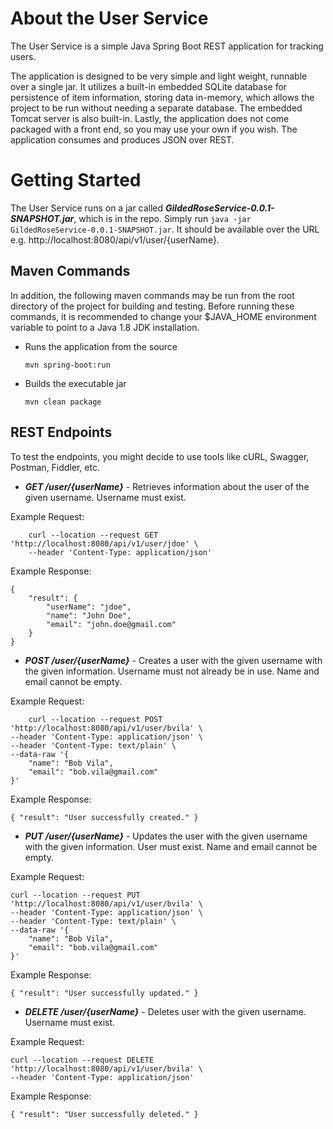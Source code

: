 About the User Service
============================================

The User Service is a simple Java Spring Boot REST application for tracking users.

The application is designed to be very simple and light weight, runnable over a single jar. It utilizes a built-in embedded SQLite database for persistence of item information, storing data in-memory, which allows the project to be run without needing a separate database. The embedded Tomcat server is also built-in. Lastly, the application does not come packaged with a front end, so you may use your own if you wish. The application consumes and produces JSON over REST.


Getting Started
==================

The User Service runs on a jar called ***GildedRoseService-0.0.1-SNAPSHOT.jar***, which is in the repo. Simply run `java -jar GildedRoseService-0.0.1-SNAPSHOT.jar`. It should be available over the URL e.g. http://localhost:8080/api/v1/user/{userName}.

Maven Commands
--------------
In addition, the following maven commands may be run from the root directory of the project for building and testing. Before running these commands, it is recommended to change your $JAVA_HOME environment variable to point to a Java 1.8 JDK installation.

- Runs the application from the source

	`mvn spring-boot:run`
		
- Builds the executable jar
	
	`mvn clean package`

REST Endpoints
--------------

To test the endpoints, you might decide to use tools like cURL, Swagger, Postman, Fiddler, etc.

- ***GET /user/{userName}*** - Retrieves information about the user of the given username. Username must exist.

Example Request:
	
    	curl --location --request GET 'http://localhost:8080/api/v1/user/jdoe' \
        --header 'Content-Type: application/json'
		
Example Response:

    {
        "result": {
            "userName": "jdoe",
            "name": "John Doe",
            "email": "john.doe@gmail.com"
        }
    }

- ***POST /user/{userName}*** - Creates a user with the given username with the given information. Username must not already be in use. Name and email cannot be empty.

Example Request:

    	curl --location --request POST 'http://localhost:8080/api/v1/user/bvila' \
	--header 'Content-Type: application/json' \
	--header 'Content-Type: text/plain' \
	--data-raw '{
	    "name": "Bob Vila",
	    "email": "bob.vila@gmail.com"
	}'
		
Example Response:

	{ "result": "User successfully created." }

- ***PUT /user/{userName}*** - Updates the user with the given username with the given information. User must exist. Name and email cannot be empty.

Example Request:

	curl --location --request PUT 'http://localhost:8080/api/v1/user/bvila' \
	--header 'Content-Type: application/json' \
	--header 'Content-Type: text/plain' \
	--data-raw '{
	    "name": "Bob Vila",
	    "email": "bob.vila@gmail.com"
	}'
		
Example Response:

	{ "result": "User successfully updated." }
	
- ***DELETE /user/{userName}*** - Deletes user with the given username. Username must exist.

Example Request:

	curl --location --request DELETE 'http://localhost:8080/api/v1/user/bvila' \
	--header 'Content-Type: application/json'
		
Example Response:

	{ "result": "User successfully deleted." }

